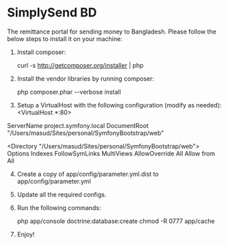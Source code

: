 SimplySend BD
=============

The remittance portal for sending money to Bangladesh. Please follow the below steps to install it on your machine:

1. Install composer:

    curl -s http://getcomposer.org/installer | php

2. Install the vendor libraries by running composer:

    php composer.phar --verbose install

3. Setup a VirtualHost with the following configuration (modify as needed):
<VirtualHost *:80>

 ServerName project.symfony.local
 DocumentRoot "/Users/masud/Sites/personal/SymfonyBootstrap/web"

 <Directory "/Users/masud/Sites/personal/SymfonyBootstrap/web">
     Options Indexes FollowSymLinks MultiViews
     AllowOverride All
     Allow from All
 </Directory>
</VirtualHost>

4. Create a copy of app/config/parameter.yml.dist to app/config/parameter.yml

5. Update all the required configs.

6. Run the following commands:

    php app/console doctrine:database:create
    chmod -R 0777 app/cache

6. Enjoy!

